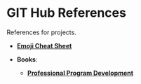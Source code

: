 # GIT Hub References
References for projects.

* [**Emoji Cheat Sheet**](https://github.com/coder-cell/github-references/blob/main/Emoji%20Cheat%20Sheet.md) 

* **Books**:
  * [**Professional Program Development**](https://mixmastamyk.bitbucket.io/pro_soft_dev/index.html) 
